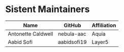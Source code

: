# Sistent Maintainers

| Name               | GitHub      | Affiliation |
| ------------------ | ----------- | ----------- |
| Antonette Caldwell | nebula-aac  | Aquia       |
| Aabid Sofi         | aabidsofi19 | Layer5      |
